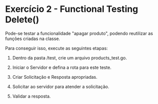 # Exercício 2 - Functional Testing Delete()

Pode-se testar a funcionalidade "apagar produto", podendo reutilizar as
funções criadas na classe.

Para conseguir isso, execute as seguintes etapas:

1. Dentro da pasta /test, crie um arquivo products_test.go.

2. Iniciar o Servidor e defina a rota para este teste.

3. Criar Solicitação e Resposta apropriadas.

4. Solicitar ao servidor para atender a solicitação.

5. Validar a resposta.
